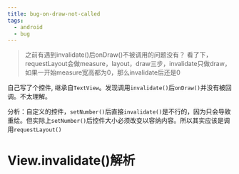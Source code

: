 ```yaml
---
title: bug-on-draw-not-called
tags:
  - android
  - bug
---
```


> 之前有遇到invalidate()后onDraw()不被调用的问题没有？
> 看了下，requestLayout会做measure，layout，draw三步，invalidate只做draw，如果一开始measure宽高都为0，那么invalidate后还是0

自己写了个控件, 继承自`TextView`。发现调用`invalidate()`后`onDraw()`并没有被回调。不太理解。


分析：自定义的控件，`setNumber()`后直接`invalidate()`是不行的，因为只会导致重绘。但实际上`setNumber()`后控件大小必须改变以容纳内容。所以其实应该是调用`requestLayout()`

# View.invalidate()解析



[ref]: http://www.jianshu.com/p/effe9b4333de